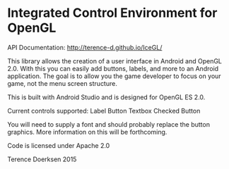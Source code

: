 Integrated Control Environment for OpenGL
=========================================

API Documentation: http://terence-d.github.io/IceGL/

This library allows the creation of a user interface in Android and OpenGL 2.0.  With this you can easily add buttons, labels, and more to an Android application.  The goal is to allow you the game developer to focus on your game, not the menu screen structure.  

This is built with Android Studio and is designed for OpenGL ES 2.0.

Current controls supported:
Label 
Button
Textbox
Checked Button

You will need to supply a font and should probably replace the button graphics.  More information on this will be forthcoming.

Code is licensed under Apache 2.0

Terence Doerksen 2015
